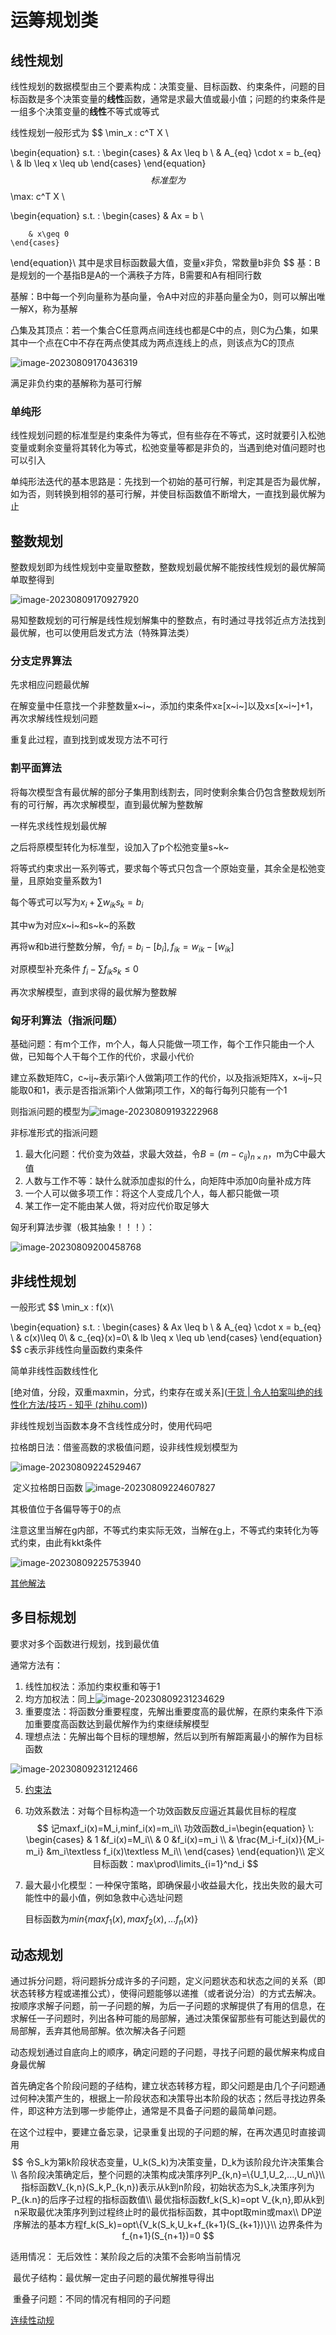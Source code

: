 # 运筹规划类

## 线性规划

线性规划的数据模型由三个要素构成：决策变量、目标函数、约束条件，问题的目标函数是多个决策变量的**线性**函数，通常是求最大值或最小值；问题的约束条件是一组多个决策变量的**线性**不等式或等式

线性规划一般形式为
$$
\min_x \: c^T X \\

\begin{equation}
    s.t. \:
    \begin{cases}
        & Ax \leq b \\
        & A_{eq} \cdot x = b_{eq} \\
        & lb \leq x \leq ub
    \end{cases}
\end{equation}
$$
标准型为
$$
\max\: c^T X \\

\begin{equation}
    s.t. \:
    \begin{cases}
        & Ax = b \\
        
        & x\geq 0
    \end{cases}
\end{equation}\\
其中是求目标函数最大值，变量x非负，常数量b非负
$$
基：B是规划的一个基指B是A的一个满秩子方阵，B需要和A有相同行数

基解：B中每一个列向量称为基向量，令A中对应的非基向量全为0，则可以解出唯一解X，称为基解

凸集及其顶点：若一个集合C任意两点间连线也都是C中的点，则C为凸集，如果其中一个点在C中不存在两点使其成为两点连线上的点，则该点为C的顶点

![image-20230809170436319](C:\Users\Lenovo\AppData\Roaming\Typora\typora-user-images\image-20230809170436319.png)

满足非负约束的基解称为基可行解

### 单纯形

线性规划问题的标准型是约束条件为等式，但有些存在不等式，这时就要引入松弛变量或剩余变量将其转化为等式，松弛变量等都是非负的，当遇到绝对值问题时也可以引入

单纯形法迭代的基本思路是：先找到一个初始的基可行解，判定其是否为最优解，如为否，则转换到相邻的基可行解，并使目标函数值不断增大，一直找到最优解为止



## 整数规划

整数规划即为线性规划中变量取整数，整数规划最优解不能按线性规划的最优解简单取整得到

![image-20230809170927920](C:\Users\Lenovo\AppData\Roaming\Typora\typora-user-images\image-20230809170927920.png)

易知整数规划的可行解是线性规划解集中的整数点，有时通过寻找邻近点方法找到最优解，也可以使用启发式方法（特殊算法类）

### 分支定界算法

先求相应问题最优解

在解变量中任意找一个非整数量x~i~，添加约束条件x≥[x~i~]以及x≤[x~i~]+1，再次求解线性规划问题

重复此过程，直到找到或发现方法不可行

### 割平面算法

将每次模型含有最优解的部分子集用割线割去，同时使剩余集合仍包含整数规划所有的可行解，再次求解模型，直到最优解为整数解





一样先求线性规划最优解

之后将原模型转化为标准型，设加入了p个松弛变量s~k~

将等式约束求出一系列等式，要求每个等式只包含一个原始变量，其余全是松弛变量，且原始变量系数为1

每个等式可以写为$x_i+\sum w_{ik}s_k=b_i$

其中w为对应x~i~和s~k~的系数

再将w和b进行整数分解，令$f_i=b_i-[b_i],f_{ik}=w_{ik}-[w_{ik}]$

对原模型补充条件 $f_i-\sum f_{ik}s_k\leq 0$

再次求解模型，直到求得的最优解为整数解

### 匈牙利算法（指派问题）

基础问题：有m个工作，m个人，每人只能做一项工作，每个工作只能由一个人做，已知每个人干每个工作的代价，求最小代价

建立系数矩阵C，c~ij~表示第i个人做第j项工作的代价，以及指派矩阵X，x~ij~只能取0和1，表示是否指派第i个人做第j项工作，X的每行每列只能有一个1

则指派问题的模型为![image-20230809193222968](C:\Users\Lenovo\AppData\Roaming\Typora\typora-user-images\image-20230809193222968.png)

非标准形式的指派问题

1. 最大化问题：代价变为效益，求最大效益，令$B=(m-c_{ij})_{n×n}$，m为C中最大值
2. 人数与工作不等：缺什么就添加虚拟的什么，向矩阵中添加0向量补成方阵
3. 一个人可以做多项工作：将这个人变成几个人，每人都只能做一项
4. 某工作一定不能由某人做，将对应代价取足够大

匈牙利算法步骤（极其抽象！！！）： 

![image-20230809200458768](C:\Users\Lenovo\AppData\Roaming\Typora\typora-user-images\image-20230809200458768.png)

## 非线性规划

一般形式
$$
\min_x \: f(x)\\

\begin{equation}
    s.t. \:
    \begin{cases}
        & Ax \leq b \\
        & A_{eq} \cdot x = b_{eq} \\
        & c(x)\leq 0\\
        & c_{eq}(x)=0\\
        & lb \leq x \leq ub
    \end{cases}
\end{equation}
$$
c表示非线性向量函数约束条件

简单非线性函数线性化

[绝对值，分段，双重maxmin，分式，约束存在或关系]([干货 | 令人拍案叫绝的线性化方法/技巧 - 知乎 (zhihu.com)](https://zhuanlan.zhihu.com/p/552076713))

非线性规划当函数本身不含线性成分时，使用代码吧

拉格朗日法：借鉴高数的求极值问题，设非线性规划模型为

![image-20230809224529467](C:\Users\Lenovo\AppData\Roaming\Typora\typora-user-images\image-20230809224529467.png)

​	定义拉格朗日函数	![image-20230809224607827](C:\Users\Lenovo\AppData\Roaming\Typora\typora-user-images\image-20230809224607827.png)		

其极值位于各偏导等于0的点

注意这里当解在g内部，不等式约束实际无效，当解在g上，不等式约束转化为等式约束，由此有kkt条件

![image-20230809225753940](C:\Users\Lenovo\AppData\Roaming\Typora\typora-user-images\image-20230809225753940.png)

[其他解法]([【数学建模】数学建模学习3---非线性规划（例题+matlab代码实现）_matlab非线性规划例题_小天才才的博客-CSDN博客](https://blog.csdn.net/qq_44528283/article/details/117400926))

## 多目标规划

要求对多个函数进行规划，找到最优值

通常方法有：

1. 线性加权法：添加约束权重和等于1
2. 均方加权法：同上![image-20230809231234629](C:\Users\Lenovo\AppData\Roaming\Typora\typora-user-images\image-20230809231234629.png)
3. 重要度法：将函数分重要程度，先解出重要度高的最优解，在原约束条件下添加重要度高函数达到最优解作为约束继续解模型
4. 理想点法：先解出每个目标的理想解，然后以到所有解距离最小的解作为目标函数

![image-20230809231212466](C:\Users\Lenovo\AppData\Roaming\Typora\typora-user-images\image-20230809231212466.png)

5. [约束法]([【多目标规划问题求解】ε-约束算法_epsilon约束法_雾雨霜星的博客-CSDN博客](https://blog.csdn.net/weixin_44786238/article/details/126068290))

6. 功效系数法：对每个目标构造一个功效函数反应逼近其最优目标的程度
   $$
   记maxf_i(x)=M_i,minf_i(x)=m_i\\
   功效函数d_i=\begin{equation}
        \:
       \begin{cases}
           & 1 &f_i(x)=M_i\\
           & 0 &f_i(x)=m_i \\
           & \frac{M_i-f_i(x)}{M_i-m_i} &m_i\textless f_i(x)\textless M_i\\
       \end{cases}
   \end{equation}\\
   定义目标函数：max\prod\limits_{i=1}^nd_i
   $$

7. 最大最小化模型：一种保守策略，即确保最小收益最大化，找出失败的最大可能性中的最小值，例如急救中心选址问题

   目标函数为$min\{maxf_1(x),maxf_2(x),...f_n(x)\}$

   

## 动态规划

通过拆分问题，将问题拆分成许多的子问题，定义问题状态和状态之间的关系（即状态转移方程或递推公式），使得问题能够以递推（或者说分治）的方式去解决。按顺序求解子问题，前一子问题的解，为后一子问题的求解提供了有用的信息，在求解任一子问题时，列出各种可能的局部解，通过决策保留那些有可能达到最优的局部解，丢弃其他局部解。依次解决各子问题


动态规划通过自底向上的顺序，确定问题的子问题，寻找子问题的最优解来构成自身最优解

首先确定各个阶段问题的子结构，建立状态转移方程，即父问题是由几个子问题通过何种决策产生的，根据上一阶段状态和决策导出本阶段的状态；然后寻找边界条件，即这种方法到哪一步能停止，通常是不具备子问题的最简单问题。

在这个过程中，要建立备忘录，记录重复出现的子问题的解，在再次遇见时直接调用
$$
令S_k为第k阶段状态变量，U_k(S_k)为决策变量，D_k为该阶段允许决策集合\\
各阶段决策确定后，整个问题的决策构成决策序列P_{k,n}=\{U_1,U_2,...,U_n\}\\
指标函数V_{k,n}(S_k,P_{k,n})表示从k到n阶段，初始状态为S_k,决策序列为P_{k.n}的后序子过程的指标函数值\\
最优指标函数f_k(S_k)=opt V_{k,n},即从k到n采取最优决策序列到过程终止时的最优指标函数，其中opt取min或max\\
DP逆序解法的基本方程f_k(S_k)=opt\{V_k(S_k,U_k+f_{k+1}(S_{k+1})\}\\
边界条件为f_{n+1}(S_{n+1})=0
$$


适用情况： 无后效性：某阶段之后的决策不会影响当前情况

​					最优子结构：最优解一定由子问题的最优解推导得出

​					重叠子问题：不同的情况有相同的子问题

[连续性动规](https://zhuanlan.zhihu.com/p/369190152)